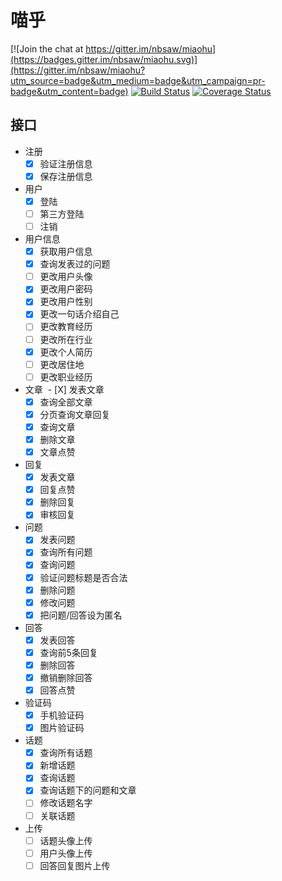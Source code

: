 # 喵乎

[![Join the chat at https://gitter.im/nbsaw/miaohu](https://badges.gitter.im/nbsaw/miaohu.svg)](https://gitter.im/nbsaw/miaohu?utm_source=badge&utm_medium=badge&utm_campaign=pr-badge&utm_content=badge)
[![Build Status](https://www.travis-ci.org/Nbsaw/miaohu.svg?branch=master)](https://www.travis-ci.org/Nbsaw/miaohu)
[![Coverage Status](https://coveralls.io/repos/github/Nbsaw/miaohu/badge.svg?branch=master)](https://coveralls.io/github/Nbsaw/miaohu?branch=master)

## 接口

* 注册
  - [X] 验证注册信息
  - [X] 保存注册信息
  
  
* 用户
  - [X] 登陆
  - [ ] 第三方登陆
  - [ ] 注销
  
* 用户信息
  - [X] 获取用户信息
  - [X] 查询发表过的问题
  - [ ] 更改用户头像
  - [X] 更改用户密码
  - [X] 更改用户性别
  - [X] 更改一句话介绍自己
  - [ ] 更改教育经历
  - [ ] 更改所在行业
  - [X] 更改个人简历
  - [ ] 更改居住地
  - [ ] 更改职业经历
  
* 文章
  - [X] 发表文章
  - [X] 查询全部文章
  - [X] 分页查询文章回复
  - [X] 查询文章
  - [X] 删除文章
  - [X] 文章点赞

* 回复
  - [X] 发表文章
  - [X] 回复点赞
  - [X] 删除回复
  - [X] 审核回复

* 问题
  - [X] 发表问题
  - [X] 查询所有问题
  - [X] 查询问题
  - [X] 验证问题标题是否合法
  - [X] 删除问题
  - [X] 修改问题
  - [X] 把问题/回答设为匿名

* 回答
  - [X] 发表回答
  - [X] 查询前5条回复
  - [X] 删除回答
  - [X] 撤销删除回答
  - [X] 回答点赞

* 验证码
  - [X] 手机验证码
  - [X] 图片验证码

* 话题
  - [X] 查询所有话题
  - [X] 新增话题
  - [X] 查询话题
  - [X] 查询话题下的问题和文章
  - [ ] 修改话题名字
  - [ ] 关联话题

* 上传
  - [ ] 话题头像上传
  - [ ] 用户头像上传
  - [ ] 回答回复图片上传
